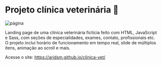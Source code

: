 # Projeto clínica veterinária 🐶

![página](https://github.com/aridsm/clinica-vet/blob/main/Vet%20_%20P%C3%A1gina%20inicial.gif)

Landing page de uma clínica veterinária fictícia feito com HTML, JavaScript e Sass, com seções de especialidades, exames, contato, profissionais etc.  
O projeto inclui horário de funcionamento em tempo real, slide de múltiplos itens, animação ao scroll e mais.

Acesse o site: https://aridsm.github.io/clinica-vet/
